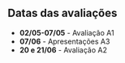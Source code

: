 ## Datas das avaliações

- **02/05-07/05** - Avaliação A1
- **07/06** - Apresentações A3
- **20 e 21/06** - Avaliação A2
